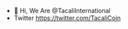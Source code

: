 - 👋 Hi, We Are @TacaliInternational
- Twitter https://twitter.com/TacaliCoin

<!---
TacaliInternational/TacaliInternational is a ✨ special ✨ repository because its `README.md` (this file) appears on your GitHub profile.
You can click the Preview link to take a look at your changes.
--->
